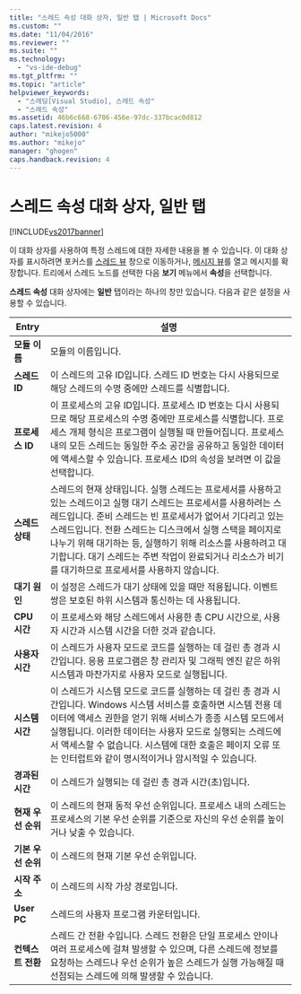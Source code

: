 ```yaml
---
title: "스레드 속성 대화 상자, 일반 탭 | Microsoft Docs"
ms.custom: ""
ms.date: "11/04/2016"
ms.reviewer: ""
ms.suite: ""
ms.technology: 
  - "vs-ide-debug"
ms.tgt_pltfrm: ""
ms.topic: "article"
helpviewer_keywords: 
  - "스레딩[Visual Studio], 스레드 속성"
  - "스레드 속성"
ms.assetid: 46b6c668-6786-456e-97dc-337bcac0d812
caps.latest.revision: 4
author: "mikejo5000"
ms.author: "mikejo"
manager: "ghogen"
caps.handback.revision: 4
---
```

# 스레드 속성 대화 상자, 일반 탭
[!INCLUDE[vs2017banner](../code-quality/includes/vs2017banner.md)]

이 대화 상자를 사용하여 특정 스레드에 대한 자세한 내용을 볼 수 있습니다.  이 대화 상자를 표시하려면 포커스를 [스레드 뷰](../debugger/threads-view.md) 창으로 이동하거나, [메시지 뷰](../debugger/messages-view.md)를 열고 메시지를 확장합니다.  트리에서 스레드 노드를 선택한 다음 **보기** 메뉴에서 **속성**을 선택합니다.  
  
 **스레드 속성** 대화 상자에는 **일반** 탭이라는 하나의 창만 있습니다.  다음과 같은 설정을 사용할 수 있습니다.  
  
|Entry|설명|  
|-----------|--------|  
|**모듈 이름**|모듈의 이름입니다.|  
|**스레드 ID**|이 스레드의 고유 ID입니다.  스레드 ID 번호는 다시 사용되므로 해당 스레드의 수명 중에만 스레드를 식별합니다.|  
|**프로세스 ID**|이 프로세스의 고유 ID입니다.  프로세스 ID 번호는 다시 사용되므로 해당 프로세스의 수명 중에만 프로세스를 식별합니다.  프로세스 개체 형식은 프로그램이 실행될 때 만들어집니다.  프로세스 내의 모든 스레드는 동일한 주소 공간을 공유하고 동일한 데이터에 액세스할 수 있습니다.  프로세스 ID의 속성을 보려면 이 값을 선택합니다.|  
|**스레드 상태**|스레드의 현재 상태입니다.  실행 스레드는 프로세서를 사용하고 있는 스레드이고 실행 대기 스레드는 프로세서를 사용하려는 스레드입니다.  준비 스레드는 빈 프로세서가 없어서 기다리고 있는 스레드입니다.  전환 스레드는 디스크에서 실행 스택을 페이지로 나누기 위해 대기하는 등, 실행하기 위해 리소스를 사용하려고 대기합니다.  대기 스레드는 주변 작업이 완료되거나 리소스가 비기를 대기하므로 프로세서를 사용하지 않습니다.|  
|**대기 원인**|이 설정은 스레드가 대기 상태에 있을 때만 적용됩니다.  이벤트 쌍은 보호된 하위 시스템과 통신하는 데 사용됩니다.|  
|**CPU 시간**|이 프로세스와 해당 스레드에서 사용한 총 CPU 시간으로,  사용자 시간과 시스템 시간을 더한 것과 같습니다.|  
|**사용자 시간**|이 스레드가 사용자 모드로 코드를 실행하는 데 걸린 총 경과 시간입니다.  응용 프로그램은 창 관리자 및 그래픽 엔진 같은 하위 시스템과 마찬가지로 사용자 모드로 실행됩니다.|  
|**시스템 시간**|이 스레드가 시스템 모드로 코드를 실행하는 데 걸린 총 경과 시간입니다.  Windows 시스템 서비스를 호출하면 시스템 전용 데이터에 액세스 권한을 얻기 위해 서비스가 종종 시스템 모드에서 실행됩니다.  이러한 데이터는 사용자 모드로 실행되는 스레드에서 액세스할 수 없습니다.  시스템에 대한 호출은 페이지 오류 또는 인터럽트와 같이 명시적이거나 암시적일 수 있습니다.|  
|**경과된 시간**|이 스레드가 실행되는 데 걸린 총 경과 시간\(초\)입니다.|  
|**현재 우선 순위**|이 스레드의 현재 동적 우선 순위입니다.  프로세스 내의 스레드는 프로세스의 기본 우선 순위를 기준으로 자신의 우선 순위를 높이거나 낮출 수 있습니다.|  
|**기본 우선 순위**|이 스레드의 현재 기본 우선 순위입니다.|  
|**시작 주소**|이 스레드의 시작 가상 경로입니다.|  
|**User PC**|스레드의 사용자 프로그램 카운터입니다.|  
|**컨텍스트 전환**|스레드 간 전환 수입니다.  스레드 전환은 단일 프로세스 안이나 여러 프로세스에 걸쳐 발생할 수 있으며,  다른 스레드에 정보를 요청하는 스레드나 우선 순위가 높은 스레드가 실행 가능해질 때 선점되는 스레드에 의해 발생할 수 있습니다.|